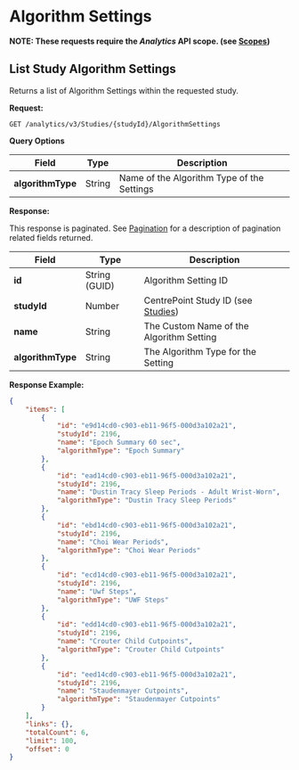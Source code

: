 # Algorithm Settings

**NOTE: These requests require the *Analytics* API scope. (see [Scopes](scopes.md))**

## List Study Algorithm Settings

Returns a list of Algorithm Settings within the requested study.

**Request:**

```http
GET /analytics/v3/Studies/{studyId}/AlgorithmSettings
```

**Query Options**

|Field|Type|Description|
|-----|----|-----------|
|**algorithmType**|String|Name of the Algorithm Type of the Settings|

**Response:**

This response is paginated. See [Pagination](pagination.md) for a description of pagination related fields returned.

|Field|Type|Description|
|-----|----|-----------|
|**id**|String (GUID)|Algorithm Setting ID|
|**studyId**|Number|CentrePoint Study ID (see [Studies](studies.md))|
|**name**|String|The Custom Name of the Algorithm Setting|
|**algorithmType**|String|The Algorithm Type for the Setting|

**Response Example:**

```json
{
    "items": [
        {
            "id": "e9d14cd0-c903-eb11-96f5-000d3a102a21",
            "studyId": 2196,
            "name": "Epoch Summary 60 sec",
            "algorithmType": "Epoch Summary"
        },
        {
            "id": "ead14cd0-c903-eb11-96f5-000d3a102a21",
            "studyId": 2196,
            "name": "Dustin Tracy Sleep Periods - Adult Wrist-Worn",
            "algorithmType": "Dustin Tracy Sleep Periods"
        },
        {
            "id": "ebd14cd0-c903-eb11-96f5-000d3a102a21",
            "studyId": 2196,
            "name": "Choi Wear Periods",
            "algorithmType": "Choi Wear Periods"
        },
        {
            "id": "ecd14cd0-c903-eb11-96f5-000d3a102a21",
            "studyId": 2196,
            "name": "Uwf Steps",
            "algorithmType": "UWF Steps"
        },
        {
            "id": "edd14cd0-c903-eb11-96f5-000d3a102a21",
            "studyId": 2196,
            "name": "Crouter Child Cutpoints",
            "algorithmType": "Crouter Child Cutpoints"
        },
        {
            "id": "eed14cd0-c903-eb11-96f5-000d3a102a21",
            "studyId": 2196,
            "name": "Staudenmayer Cutpoints",
            "algorithmType": "Staudenmayer Cutpoints"
        }
    ],
    "links": {},
    "totalCount": 6,
    "limit": 100,
    "offset": 0
}
```